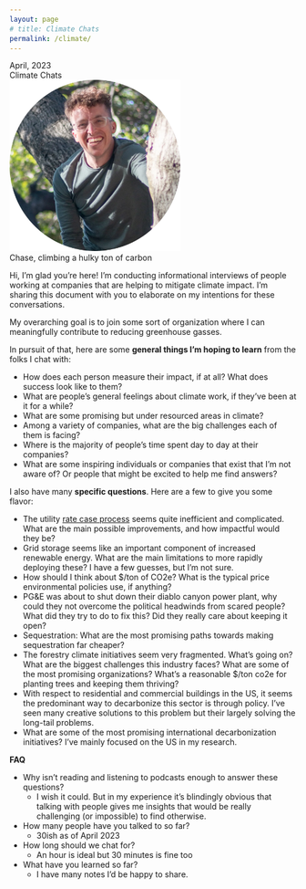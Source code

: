 ```yaml
---
layout: page
# title: Climate Chats
permalink: /climate/
---
```

<div class='climate-subtitle'>April, 2023</div>
<div class='climate-title'>Climate Chats</div>
<div class='center-pic'>
<a href='/assets/chase-tree.jpg'><img src='/assets/chase-tree.webp' width="300px"></a>
</div>
<div class='img-alt'>Chase, climbing a hulky ton of carbon</div>

Hi, I’m glad you’re here! I’m conducting informational interviews of people working at companies that are helping to mitigate climate impact. I’m sharing this document with you to elaborate on my intentions for these conversations.

My overarching goal is to join some sort of organization where I can meaningfully contribute to reducing greenhouse gasses.

In pursuit of that, here are some **general things I’m hoping to learn** from the folks I chat with:
- How does each person measure their impact, if at all? What does success look like to them?
- What are people’s general feelings about climate work, if they’ve been at it for a while?
- What are some promising but under resourced areas in climate?
- Among a variety of companies, what are the big challenges each of them is facing?
- Where is the majority of people’s time spent day to day at their companies?
- What are some inspiring individuals or companies that exist that I’m not aware of? Or people that might be excited to help me find answers?

I also have many **specific questions**. Here are a few to give you some flavor:
- The utility [rate case process](https://en.wikipedia.org/wiki/Utility_ratemaking) seems quite inefficient and complicated. What are the main possible improvements, and how impactful would they be?
- Grid storage seems like an important component of increased renewable energy. What are the main limitations to more rapidly deploying these? I have a few guesses, but I’m not sure.
- How should I think about $/ton of CO2e? What is the typical price environmental policies use, if anything?
- PG&E was about to shut down their diablo canyon power plant, why could they not overcome the political headwinds from scared people? What did they try to do to fix this? Did they really care about keeping it open?
- Sequestration: What are the most promising paths towards making sequestration far cheaper?
- The forestry climate initiatives seem very fragmented. What’s going on? What are the biggest challenges this industry faces? What are some of the most promising organizations? What’s a reasonable $/ton co2e for planting trees and keeping them thriving?
- With respect to residential and commercial buildings in the US, it seems the predominant way to decarbonize this sector is through policy. I’ve seen many creative solutions to this problem but their largely solving the long-tail problems.
- What are some of the most promising international decarbonization initiatives? I’ve mainly focused on the US in my research.


**FAQ**
- Why isn’t reading and listening to podcasts enough to answer these questions?
  - I wish it could. But in my experience it’s blindingly obvious that talking with people gives me insights that would be really challenging (or impossible) to find otherwise.
- How many people have you talked to so far?
  - 30ish as of April 2023
- How long should we chat for?
  - An hour is ideal but 30 minutes is fine too
- What have you learned so far?
  - I have many notes I’d be happy to share.

